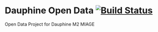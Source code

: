 # Dauphine Open Data [![Build Status](https://travis-ci.org/ArnCLAUDEL/dauphine-opendata.svg?branch=master)](https://travis-ci.org/ArnCLAUDEL/dauphine-opendata)
Open Data Project for Dauphine M2 MIAGE
